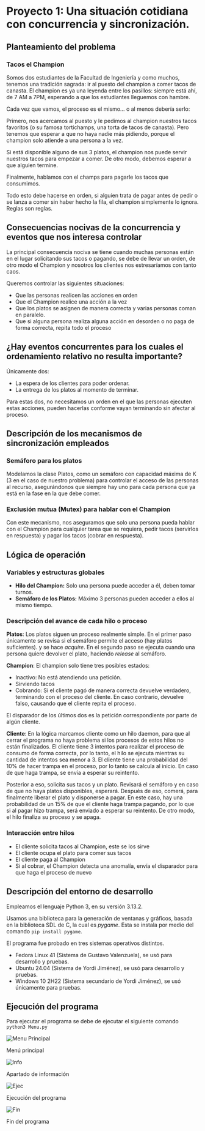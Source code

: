 # Proyecto 1: Una situación cotidiana con concurrencia y sincronización.

## Planteamiento del problema

### Tacos el Champion

Somos dos estudiantes de la Facultad de Ingeniería y como muchos, tenemos una tradición sagrada: ir al puesto del champion a comer tacos de canasta. El champion es ya una leyenda entre los pasillos: siempre está ahí, de 7 AM a 7PM, esperando a que los estudiantes lleguemos con hambre.

Cada vez que vamos, el proceso es el mismo… o al menos debería serlo:

Primero, nos acercamos al puesto y le pedimos al champion nuestros tacos favoritos (o su famosa tortichamps, una torta de tacos de canasta). Pero tenemos que esperar a que no haya nadie más pidiendo, porque el champion solo atiende a una persona a la vez.

Si está disponible alguno de sus 3 platos, el champion nos puede servir nuestros tacos para empezar a comer. De otro modo, debemos esperar a que alguien termine.

Finalmente, hablamos con el champs para pagarle los tacos que consumimos.

Todo esto debe hacerse en orden, si alguien trata de pagar antes de pedir o se lanza a comer sin haber hecho la fila, el champion simplemente lo ignora. Reglas son reglas.

## Consecuencias nocivas de la concurrencia y eventos que nos interesa controlar

La principal consecuencia nociva se tiene cuando muchas personas están en el lugar solicitando sus tacos o pagando, se debe de llevar un orden, de otro modo
el Champion y nosotros los clientes nos estresaríamos con tanto caos.

Queremos controlar las siguientes situaciones:

- Que las personas realicen las acciones en orden
- Que el Champion realice una acción a la vez
- Que los platos se asignen de manera correcta y varias personas coman en paralelo.
- Que si alguna persona realiza alguna acción en desorden o no paga de forma correcta, repita todo el proceso

## ¿Hay eventos concurrentes para los cuales el ordenamiento relativo no resulta importante?

Únicamente dos:

- La espera de los clientes para poder ordenar.
- La entrega de los platos al momento de terminar.

Para estas dos, no necesitamos un orden en el que las personas ejecuten estas acciones, pueden hacerlas conforme vayan terminando sin afectar al proceso.

## Descripción de los mecanismos de sincronización empleados

### Semáforo para los platos

Modelamos la clase Platos, como un semáforo con capacidad máxima de K (3 en el caso de nuestro problema) para controlar el acceso de las personas
al recurso, asegurándonos que siempre hay uno para cada persona que ya está en la fase en la que debe comer.

### Exclusión mutua (Mutex) para hablar con el Champion

Con este mecanismo, nos aseguramos que solo una persona pueda hablar con el Champion para cualquier tarea que se requiera, pedir tacos (servirlos en respuesta) y
pagar los tacos (cobrar en respuesta).

## Lógica de operación

### Variables y estructuras globales

- **Hilo del Champion:** Solo una persona puede acceder a él, deben tomar turnos.
- **Semáforo de los Platos:** Máximo 3 personas pueden acceder a ellos al mismo tiempo.

### Descripción del avance de cada hilo o proceso

**Platos**: Los platos siguen un proceso realmente simple. En el primer paso únicamente se revisa si el semáforo permite el acceso (hay platos suficientes).
y se hace *acquire*. En el segundo paso se ejecuta cuando una persona quiere devolver el plato, haciendo *release* al semáforo.

**Champion**: El champion solo tiene tres posibles estados:

- Inactivo: No está atendiendo una petición.
- Sirviendo tacos
- Cobrando: Si el cliente pagó de manera correcta devuelve verdadero, terminando con el proceso del cliente. En caso contrario, devuelve falso, causando que el cliente
repita el proceso.

El disparador de los últimos dos es la petición correspondiente por parte de algún cliente.

**Cliente**: En la lógica marcamos cliente como un hilo daemon, para que al cerrar el programa no haya problema si los procesos de estos hilos no están finalizados.
El cliente tiene 3 intentos para realizar el proceso de consumo de forma correcta, por lo tanto, el hilo se ejecuta mientras su cantidad de intentos sea
menor a 3. El cliente tiene una probabilidad del 10% de hacer trampa en el proceso, por lo tanto se calcula al inicio. En caso de que haga trampa, se envía a esperar su 
reintento.

Posterior a eso, solicita sus tacos y un plato. Revisará el semáforo y en caso de que no haya platos disponibles, esperará. Después de eso, comerá, para finalmente liberar el plato y disponerse a pagar. En este caso, hay una probabilidad de un 15% de que el cliente haga trampa pagando, por lo que si al pagar hizo trampa, será enviado a esperar su reintento. De otro modo, el hilo finaliza su proceso y se apaga.

### Interacción entre hilos

- El cliente solicita tacos al Champion, este se los sirve
- El cliente ocupa el plato para comer sus tacos
- El cliente paga al Champion
- Si al cobrar, el Champion detecta una anomalía, envía el disparador para que haga el proceso de nuevo

## Descripción del entorno de desarrollo

Empleamos el lenguaje Python 3, en su versión 3.13.2.

Usamos una biblioteca para la generación de ventanas y gráficos, basada en la biblioteca SDL de C, la cual es *pygame*. Esta se instala por medio del comando `pip install pygame`.

El programa fue probado en tres sistemas operativos distintos.

- Fedora Linux 41 (Sistema de Gustavo Valenzuela), se usó para desarrollo y pruebas.
- Ubuntu 24.04 (Sistema de Yordi Jiménez), se usó para desarrollo y pruebas.
- Windows 10 2H22 (Sistema secundario de Yordi Jiménez), se usó únicamente para pruebas.

## Ejecución del programa

Para ejecutar el programa se debe de ejecutar el siguiente comando `python3 Menu.py`

![Menu Principal](media/menuprincipal.png)

Menú principal

![Info](media/informacion.png)

Apartado de información

![Ejec](media/ejecucion.png)

Ejecución del programa

![Fin](media/fin.png)

Fin del programa
